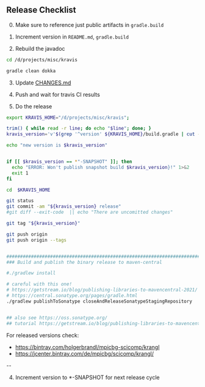 ## Release Checklist

0. Make sure to reference just public artifacts in `gradle.build`

1. Increment version in `README.md`, `gradle.build`

2. Rebuild the javadoc

```bash
cd /d/projects/misc/kravis

gradle clean dokka
```

3. Update [CHANGES.md](../CHANGES.md)

4. Push and wait for travis CI results

5. Do the release

```bash
export KRAVIS_HOME="/d/projects/misc/kravis";

trim() { while read -r line; do echo "$line"; done; }
kravis_version='v'$(grep '^version' ${KRAVIS_HOME}/build.gradle | cut -f2 -d' ' | tr -d "'" | trim)

echo "new version is $kravis_version"


if [[ $kravis_version == *"-SNAPSHOT" ]]; then
  echo "ERROR: Won't publish snapshot build $kravis_version}!" 1>&2
  exit 1
fi

cd  $KRAVIS_HOME

git status
git commit -am "${kravis_version} release"
#git diff --exit-code  || echo "There are uncomitted changes"

git tag "${kravis_version}"

git push origin 
git push origin --tags


########################################################################
### Build and publish the binary release to maven-central

#./gradlew install

# careful with this one!
# https://getstream.io/blog/publishing-libraries-to-mavencentral-2021/
# https://central.sonatype.org/pages/gradle.html
./gradlew publishToSonatype closeAndReleaseSonatypeStagingRepository


## also see https://oss.sonatype.org/
## tutorial https://getstream.io/blog/publishing-libraries-to-mavencentral-2021/
```

For released versions check:

- https://bintray.com/holgerbrandl/mpicbg-scicomp/krangl
- https://jcenter.bintray.com/de/mpicbg/scicomp/krangl/

--

4. Increment version to *-SNAPSHOT for next release cycle

